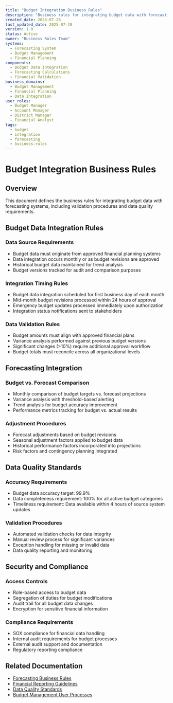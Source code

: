 ```yaml
---
title: "Budget Integration Business Rules"
description: "Business rules for integrating budget data with forecasting systems and validation procedures"
created_date: 2025-07-28
last_updated_date: 2025-07-28
version: 1.0
status: Active
owner: "Business Rules Team"
systems:
  - Forecasting System
  - Budget Management
  - Financial Planning
components:
  - Budget Data Integration
  - Forecasting Calculations
  - Financial Validation
business_domains:
  - Budget Management
  - Financial Planning
  - Data Integration
user_roles:
  - Budget Manager
  - Account Manager
  - District Manager
  - Financial Analyst
tags:
  - budget
  - integration
  - forecasting
  - business-rules
---
```


# Budget Integration Business Rules

## Overview

This document defines the business rules for integrating budget data with forecasting systems, including validation procedures and data quality requirements.

## Budget Data Integration Rules

### Data Source Requirements
- Budget data must originate from approved financial planning systems
- Data integration occurs monthly or as budget revisions are approved
- Historical budget data maintained for trend analysis
- Budget versions tracked for audit and comparison purposes

### Integration Timing Rules
- Budget data integration scheduled for first business day of each month
- Mid-month budget revisions processed within 24 hours of approval
- Emergency budget updates processed immediately upon authorization
- Integration status notifications sent to stakeholders

### Data Validation Rules
- Budget amounts must align with approved financial plans
- Variance analysis performed against previous budget versions
- Significant changes (>10%) require additional approval workflow
- Budget totals must reconcile across all organizational levels

## Forecasting Integration

### Budget vs. Forecast Comparison
- Monthly comparison of budget targets vs. forecast projections
- Variance analysis with threshold-based alerting
- Trend analysis for budget accuracy improvement
- Performance metrics tracking for budget vs. actual results

### Adjustment Procedures
- Forecast adjustments based on budget revisions
- Seasonal adjustment factors applied to budget data
- Historical performance factors incorporated into projections
- Risk factors and contingency planning integrated

## Data Quality Standards

### Accuracy Requirements
- Budget data accuracy target: 99.9%
- Data completeness requirement: 100% for all active budget categories
- Timeliness requirement: Data available within 4 hours of source system updates

### Validation Procedures
- Automated validation checks for data integrity
- Manual review process for significant variances
- Exception handling for missing or invalid data
- Data quality reporting and monitoring

## Security and Compliance

### Access Controls
- Role-based access to budget data
- Segregation of duties for budget modifications
- Audit trail for all budget data changes
- Encryption for sensitive financial information

### Compliance Requirements
- SOX compliance for financial data handling
- Internal audit requirements for budget processes
- External audit support and documentation
- Regulatory reporting compliance

## Related Documentation

- [Forecasting Business Rules](index.md)
- [Financial Reporting Guidelines](../../standards/financial-reporting-guidelines.md)
- [Data Quality Standards](../../standards/data-quality-standards/index.md)
- [Budget Management User Processes](../../user-processes/budget-manager/index.md)